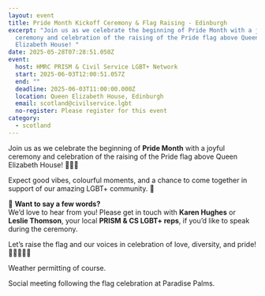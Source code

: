```yaml
---
layout: event
title: Pride Month Kickoff Ceremony & Flag Raising - Edinburgh
excerpt: "Join us as we celebrate the beginning of Pride Month with a joyful
  ceremony and celebration of the raising of the Pride flag above Queen
  Elizabeth House! "
date: 2025-05-28T07:28:51.050Z
event:
  host: HMRC PRISM & Civil Service LGBT+ Network
  start: 2025-06-03T12:00:51.057Z
  end: ""
  deadline: 2025-06-03T11:00:00.000Z
  location: Queen Elizabeth House, Edinburgh
  email: scotland@civilservice.lgbt
  no-register: Please register for this event
category:
  - scotland
---
```

Join us as we celebrate the beginning of **Pride Month** with a joyful ceremony and celebration of the raising of the Pride flag above Queen Elizabeth House! 🏳️‍🌈✨

Expect good vibes, colourful moments, and a chance to come together in support of our amazing LGBT+ community. 🎉

🎤 **Want to say a few words?**\
We’d love to hear from you! Please get in touch with **Karen Hughes** or **Leslie Thomson**, your local **PRISM & CS LGBT+ reps**, if you’d like to speak during the ceremony.

Let’s raise the flag and our voices in celebration of love, diversity, and pride! 💖💛💚💙💜

Weather permitting of course.

Social meeting following the flag celebration at Paradise Palms.